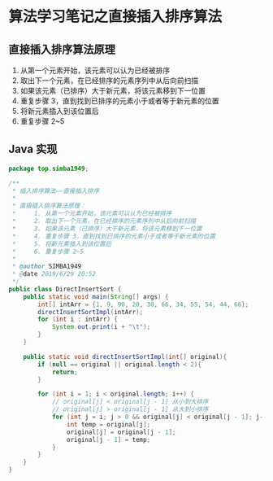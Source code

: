 # 算法学习笔记之直接插入排序算法

## 直接插入排序算法原理

1. 从第一个元素开始，该元素可以认为已经被排序
2. 取出下一个元素，在已经排序的元素序列中从后向前扫描
3. 如果该元素（已排序）大于新元素，将该元素移到下一位置
4. 重复步骤 3，直到找到已排序的元素小于或者等于新元素的位置
5. 将新元素插入到该位置后
6. 重复步骤 2~5

## Java 实现

```java
package top.simba1949;

/**
 * 插入排序算法——直接插入排序
 *
 * 直接插入排序算法原理：
 *     1. 从第一个元素开始，该元素可以认为已经被排序
 *     2. 取出下一个元素，在已经排序的元素序列中从后向前扫描
 *     3. 如果该元素（已排序）大于新元素，将该元素移到下一位置
 *     4. 重复步骤 3，直到找到已排序的元素小于或者等于新元素的位置
 *     5. 将新元素插入到该位置后
 *     6. 重复步骤 2~5
 *
 * @author SIMBA1949
 * @date 2019/6/29 20:52
 */
public class DirectInsertSort {
    public static void main(String[] args) {
        int[] intArr = {1, 9, 90, 20, 30, 66, 34, 55, 54, 44, 66};
        directInsertSortImpl(intArr);
        for (int i : intArr) {
            System.out.print(i + "\t");
        }
    }

    public static void directInsertSortImpl(int[] original){
        if (null == original || original.length < 2){
            return;
        }

        for (int i = 1; i < original.length; i++) {
            // original[j] < original[j - 1] 从小到大排序
            // original[j] > original[j - 1] 从大到小排序
            for (int j = i; j > 0 && original[j] < original[j - 1]; j--){
                int temp = original[j];
                original[j] = original[j - 1];
                original[j - 1] = temp;
            }
        }
    }
}
```

